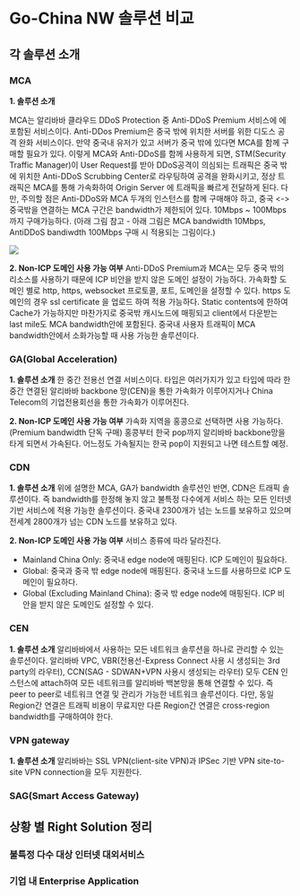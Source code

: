 # Go-China NW 솔루션 비교

## 각 솔루션 소개
### MCA
**1. 솔루션 소개**

MCA는 알리바바 클라우드 DDoS Protection 중 Anti-DDoS Premium 서비스에 에 포함된 서비스이다. Anti-DDos Premium은 중국 밖에 위치한 서버를 위한 디도스 공격 완화 서비스이다. 만약 중국내 유저가 있고 서버가 중국 밖에 있다면 MCA를 함께 구매할 필요가 있다. 이렇게 MCA와 Anti-DDoS를 함께 사용하게 되면, STM(Security Traffic Manager)이 User Request를 받아 DDoS공격이 의심되는 트래픽은 중국 밖에 위치한 Anti-DDoS Scrubbing Center로 라우팅하여 공격을 완화시키고, 정상 트래픽은 MCA를 통해 가속화하여 Origin Server 에 트래픽을 빠르게 전달하게 된다. 다만, 주의할 점은 Anti-DDoS와 MCA 두개의 인스턴스를 함께 구매해야 하고, 중국 <-> 중국밖을 연결하는 MCA 구간은 bandwidth가 제한되어 있다. 10Mbps ~ 100Mbps까지 구매가능하다. (아래 그림 참고 - 아래 그림은 MCA bandwidth 10Mbps, AntiDDoS bandiwdth 100Mbps 구매 시 적용되는 그림이다.) 

![](https://github.com/rnlduaeo/alibaba/blob/master/MCA.png?raw=true)


**2. Non-ICP 도메인 사용 가능 여부**
Anti-DDoS Premium과 MCA는 모두 중국 밖의 리소스를 사용하기 때문에 ICP 비안을 받지 않은 도메인 설정이 가능하다. 가속화할 도메인 별로 http, https, websocket 프로토콜, 포트, 도메인을 설정할 수 있다. https 도메인의 경우 ssl certificate 을 업로드 하여 적용 가능하다. Static contents에 한하여 Cache가 가능하지만 마찬가지로 중국밖 캐시노드에 매핑되고 client에서 다운받는 last mile도 MCA bandwidth안에 포함된다. 중국내 사용자 트래픽이 MCA bandwidth안에서 소화가능할 때 사용 가능한 솔루션이다. 


### GA(Global Acceleration)
**1. 솔루션 소개**
한 중간 전용선 연결 서비스이다. 타입은 여러가지가 있고 타입에 따라 한중간 연결된 알리바바 backbone 망(CEN)을 통한  가속화가 이루어지거나 China Telecom의 기업전용회선을 통한 가속화가 이루어진다. 

**2. Non-ICP 도메인 사용 가능 여부**
가속화 지역을 홍콩으로 선택하면 사용 가능하다. (Premium bandwidth 단독 구매) 홍콩부터 한국 pop까지 알리바바 backbone망을 타게 되면서 가속된다. 어느정도 가속될지는 한국 pop이 지원되고 나면 테스트할 예정.

### CDN
**1.  솔루션 소개**
위에 설명한 MCA, GA가 bandwidth 솔루션인 반면, CDN은 트래픽 솔루션이다. 즉 bandwidth를 한정해 놓지 않고 불특정 다수에게 서비스 하는 모든 인터넷 기반 서비스에 적용 가능한 솔루션이다. 중국내 2300개가 넘는 노드를 보유하고 있으며 전세계 2800개가 넘는 CDN 노드를 보유하고 있다. 

**2. Non-ICP 도메인 사용 가능 여부**
서비스 종류에 따라 달라진다. 
- Mainland China Only: 중국내 edge node에 매핑된다. ICP 도메인이 필요하다.
- Global: 중국과 중국 밖 edge node에 매핑된다. 중국내 노드를 사용하므로 ICP 도메인이 필요하다.
- Global (Excluding Mainland China): 중국 밖 edge node에 매핑된다. ICP 비안을 받지 않은 도메인도 설정할 수 있다. 

### CEN
**1. 솔루션 소개**
알리바바에서 사용하는 모든 네트워크 솔루션을 하나로 관리할 수 있는 솔루션이다. 알리바바 VPC, VBR(전용선-Express Connect 사용 시 생성되는 3rd party의 라우터), CCN(SAG - SDWAN+VPN 사용시 생성되는 라우터) 모두 CEN 인스턴스에 attach하여 모든 네트워크를 알리바바 백본망을 통해 연결할 수 있다. 즉 peer to peer로 네트워크 연결 및 관리가 가능한 네트워크 솔루션이다. 다만, 동일 Region간 연결은 트래픽 비용이 무료지만 다른 Region간 연결은 cross-region bandwidth를 구매하여야 한다. 

### VPN gateway
**1. 솔루션 소개**
알리바바는 SSL VPN(client-site VPN)과 IPSec 기반 VPN site-to-site VPN connection을 모두 지원한다. 

### SAG(Smart Access Gateway)

## 상황 별 Right Solution 정리

### 불특정 다수 대상 인터넷 대외서비스

### 기업 내 Enterprise Application

### 
<!--stackedit_data:
eyJoaXN0b3J5IjpbLTg5NzI1NTE0NiwtNzkyODMxMDQwLC04NT
YwMTMyMTEsLTExMzA2NjcyNzQsMTkwNTkwMzc5LC05MTY4MTg5
MzIsLTE4ODM4ODI2OCw5NDY4NjYyMjQsLTE4MjAyMzA2OTUsLT
E2MjUyNDczODldfQ==
-->